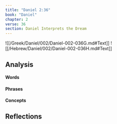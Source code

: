 ```yaml
---
title: "Daniel 2:36"
book: "Daniel"
chapter: 2
verse: 36
section: Daniel Interprets the Dream
---
```

![[/Greek/Daniel/002/Daniel-002-036G.md#Text]]
![[/Hebrew/Daniel/002/Daniel-002-036H.md#Text]]

## Analysis

#### Words

#### Phrases

#### Concepts

## Reflections
